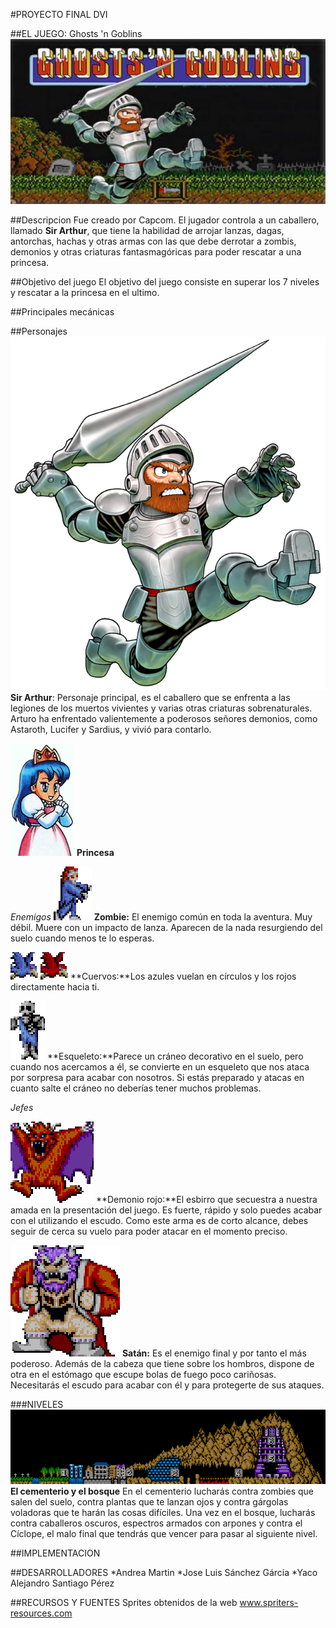 #PROYECTO FINAL DVI

##EL JUEGO: Ghosts 'n Goblins
![Logo](/md/ghost-and-goblins.jpg)

##Descripcion
Fue creado por Capcom.
El jugador controla a un caballero, llamado **Sir Arthur**, que tiene la habilidad de arrojar lanzas, dagas, antorchas, hachas y otras armas con las que debe derrotar a zombis, demonios y otras criaturas fantasmagóricas para poder rescatar a una princesa.

##Objetivo del juego
El objetivo del juego consiste en superar los 7 niveles y rescatar a la princesa en el ultimo.

##Principales mecánicas

##Personajes
![arthur](/md/arthur.png)
**Sir Arthur**: Personaje principal, es el caballero que se enfrenta a las legiones de los muertos vivientes y varias otras criaturas sobrenaturales. Arturo ha enfrentado valientemente a poderosos señores demonios, como Astaroth, Lucifer y Sardius, y vivió para contarlo.

![princess](/md/princess.png)
**Princesa** 

*Enemigos*
![zombie](/md/zombie.gif)
**Zombie:** El enemigo común en toda la aventura. Muy débil. Muere con un impacto de lanza. Aparecen de la nada resurgiendo del suelo cuando menos te lo esperas.

![cuervos](/md/cuervos.gif)
**Cuervos:**Los azules vuelan en círculos y los rojos directamente hacia ti. 

![esqueleto](/md/esqueleto.gif)
**Esqueleto:**Parece un cráneo decorativo en el suelo, pero cuando nos acercamos a él, se convierte en un esqueleto que nos ataca por sorpresa para acabar con nosotros. Si estás preparado y atacas en cuanto salte el cráneo no deberías tener muchos problemas.

*Jefes*

![demonio-rojo](/md/demonio-rojo.gif)
**Demonio rojo:**El esbirro que secuestra a nuestra amada en la presentación del juego. Es fuerte, rápido y solo puedes acabar con el utilizando el escudo. Como este arma es de corto alcance, debes seguir de cerca su vuelo para poder atacar en el momento preciso.

![satan](/md/satan.gif)
**Satán:** Es el enemigo final y por tanto el más poderoso. Además de la cabeza que tiene sobre los hombros, dispone de otra en el estómago que escupe bolas de fuego poco cariñosas. Necesitarás el escudo para acabar con él y para protegerte de sus ataques.



###NIVELES 
![niveles](/md/niveles.gif)
**El cementerio y el bosque**
En el cementerio lucharás contra zombies que salen del suelo, contra plantas que te lanzan ojos y contra gárgolas voladoras que te harán las cosas difíciles. Una vez en el bosque, lucharás contra caballeros oscuros, espectros armados con arpones y contra el Cíclope, el malo final que tendrás que vencer para pasar al siguiente nivel.

##IMPLEMENTACION


##DESARROLLADORES
*Andrea Martin
*Jose Luis Sánchez Gárcia 
*Yaco Alejandro Santiago Pérez


##RECURSOS Y FUENTES
Sprites obtenidos de la web www.spriters-resources.com